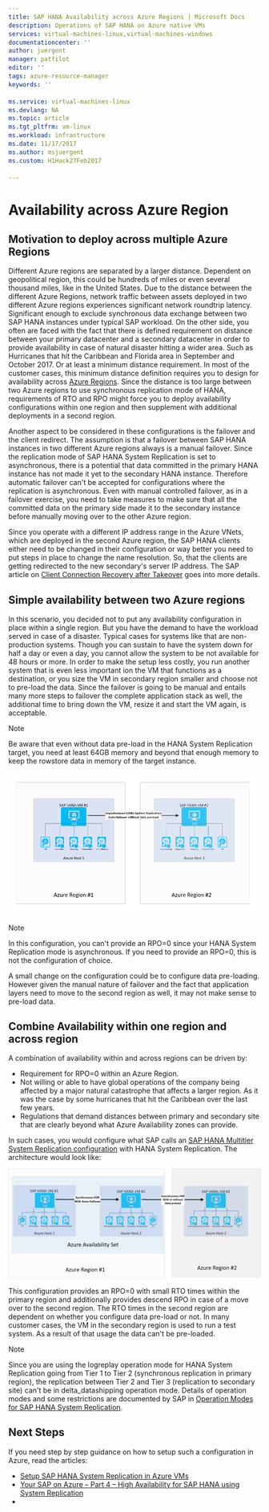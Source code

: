 ```yaml
---
title: SAP HANA Availability across Azure Regions | Microsoft Docs
description: Operations of SAP HANA on Azure native VMs
services: virtual-machines-linux,virtual-machines-windows
documentationcenter: ''
author: juergent
manager: patfilot
editor: ''
tags: azure-resource-manager
keywords: ''

ms.service: virtual-machines-linux
ms.devlang: NA
ms.topic: article
ms.tgt_pltfrm: vm-linux
ms.workload: infrastructure
ms.date: 11/17/2017
ms.author: msjuergent
ms.custom: H1Hack27Feb2017

---
```


# Availability across Azure Region
## Motivation to deploy across multiple Azure Regions
Different Azure regions are separated by a larger distance. Dependent on geopolitical region, this could be hundreds of miles or even several thousand miles, like in the United States. Due to the distance between the different Azure Regions, network traffic between assets deployed in two different Azure regions experiences significant network roundtrip latency. Significant enough to exclude synchronous data exchange between two SAP HANA instances under typical SAP workload. 
On the other side, you often are faced with the fact that there is defined requirement on distance between your primary datacenter and a secondary datacenter in order to provide availability in case of natural disaster hitting a wider area. Such as Hurricanes that hit the Caribbean and Florida area in September and October 2017. Or at least a minimum distance requirement. In most of the customer cases, this minimum distance definition requires you to design for availability across [Azure Regions](https://azure.microsoft.com/regions/). Since the distance is too large between two Azure regions to use synchronous replication mode of HANA, requirements of RTO and RPO might force you to deploy availability configurations within one region and then supplement with additional deployments in a second region.

Another aspect to be considered in these configurations is the failover and the client redirect. The assumption is that a failover between SAP HANA instances in two different Azure regions always is a manual failover. Since the replication mode of SAP HANA System Replication is set to asynchronous, there is a potential that data committed in the primary HANA instance has not made it yet to the secondary HANA instance. Therefore automatic failover can't be accepted for configurations where the replication is asynchronous. Even with manual controlled failover, as in a failover exercise, you need to take measures to make sure that all the committed data on the primary side made it to the secondary instance before manually moving over to the other Azure region.
 
Since you operate with a different IP address range in the Azure VNets, which are deployed in the second Azure region, the SAP HANA clients either need to be changed in their configuration or way better you need to put steps in place to change the name resolution. So, that the clients are getting redirected to the new secondary's server IP address. The SAP article on [Client Connection Recovery after Takeover](https://help.sap.com/doc/6b94445c94ae495c83a19646e7c3fd56/2.0.02/en-US/c93a723ceedc45da9a66ff47672513d3.html) goes into more details.   

## Simple availability between two Azure regions
In this scenario, you decided not to put any availability configuration in place within a single region. But you have the demand to have the workload served in case of a disaster. Typical cases for systems like that are non-production systems. Though you can sustain to have the system down for half a day or even a day, you cannot allow the system to be not available for 48 hours or more. In order to make the setup less costly, you run another system that is even less important ion the VM that functions as a destination, or you size the VM in secondary region smaller and choose not to pre-load the data. Since the failover is going to be manual and entails many more steps to failover the complete application stack as well, the additional time to bring down the VM, resize it and start the VM again, is acceptable.

> [!NOTE]
> Be aware that even without data pre-load in the HANA System Replication target, you need at least 64GB memory and beyond that enough memory to keep the rowstore data in memory of the target instance.

![Two VMs over two regions](./media/sap-hana-availability-two-region/two_vm_HSR_async_2regions_nopreload.PNG)

> [!NOTE]
> In this configuration, you can't provide an RPO=0 since your HANA System Replication mode is asynchronous. If you need to provide an RPO=0, this is not the configuration of choice.

A small change on the configuration could be to configure data pre-loading. However given the manual nature of failover and the fact that application layers need to move to the second region as well, it may not make sense to pre-load data. 

## Combine Availability within one region and across region 
A combination of availability within and across regions can be driven by:

- Requirement for RPO=0 within an Azure Region.
- Not willing or able to have global operations of the company being affected by a major natural catastrophe  that affects a larger region. As it was the case by some hurricanes that hit the Caribbean over the last few years.
- Regulations that demand distances between primary and secondary site that are clearly beyond what Azure Availability zones can provide.

 
In such cases, you would configure what SAP calls an [SAP HANA Multitier System Replication configuration](https://help.sap.com/viewer/6b94445c94ae495c83a19646e7c3fd56/2.0.02/en-US/ca6f4c62c45b4c85a109c7faf62881fc.html) with HANA System Replication. The architecture would look like:

![three VMs over two regions](./media/sap-hana-availability-two-region/three_vm_HSR_async_2regions_ha_and_dr.PNG)

This configuration provides an RPO=0 with small RTO times within the primary region and additionally provides descend RPO in case of a move over to the second region. The RTO times in the second region are dependent on whether you configure data pre-load or not. In many customer cases, the VM in the secondary region is used to run a test system. As a result of that usage the data can't be pre-loaded.

> [!NOTE]
> Since you are using the logreplay operation mode for HANA System Replication going from Tier 1 to Tier 2 (synchronous replication in primary region), the replication between Tier 2 and Tier 3 (replication to secondary site) can't be in delta_datashipping operation mode. Details of operation modes and some restrictions are documented by SAP in [Operation Modes for SAP HANA System Replication](https://help.sap.com/viewer/6b94445c94ae495c83a19646e7c3fd56/2.0.02/en-US/627bd11e86c84ec2b9fcdf585d24011c.html). 

## Next Steps
If you need step by step guidance on how to setup such a configuration in Azure, read the articles:

- [Setup SAP HANA System Replication in Azure VMs](sap-hana-high-availability.md)
- [Your SAP on Azure – Part 4 – High Availability for SAP HANA using System Replication](https://blogs.sap.com/2018/01/08/your-sap-on-azure-part-4-high-availability-for-sap-hana-using-system-replication/)
- 



 
  
